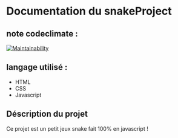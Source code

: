 # Documentation du snakeProject

## note codeclimate :

[![Maintainability](https://api.codeclimate.com/v1/badges/c6a900efad95e85b2275/maintainability)](https://codeclimate.com/github/yohann-kevin/SnakeProject/maintainability)

## langage utilisé :

* HTML
* CSS
* Javascript

## Déscription du projet

Ce projet est un petit jeux snake fait 100% en javascript ! 